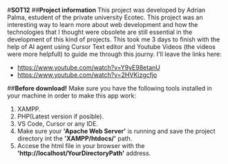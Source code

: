 #**SOT12**
##**Project information**
This project was developed by Adrian Palma, estudent of the private university Ecotec.
This project was an interesting way to learn more about web development and how the technologies that I thought were
obsolete are still essential in the development of this kind of projects. This took me 3  days to finish with the help of AI agent using Cursor Text editor and Youtube Videos (the videos were more helpfull) to guide me through this journy. I'll leave the links here:
- https://www.youtube.com/watch?v=Y9yE98etanU
- https://www.youtube.com/watch?v=2HVKizgcfjo

##**Before download!**
Make sure you have the following tools installed in your machine in order to make this app work:
1. XAMPP.
2. PHP(Latest version if posible).
3. VS Code, Cursor or any IDE.
4. Make sure your **'Apache Web Server'** is running and save the project directory int the **'XAMPP/htdocs/'** path.
5. Accese the html file in your browser with the **'http://localhost/YourDirectoryPath'** address.